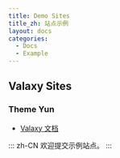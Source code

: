 ```yaml
---
title: Demo Sites
title_zh: 站点示例
layout: docs
categories:
  - Docs
  - Example
---
```


## Valaxy Sites

### Theme Yun

- [Valaxy 文档](https://valaxy.yyj.moe)

::: zh-CN
欢迎提交示例站点。
:::
